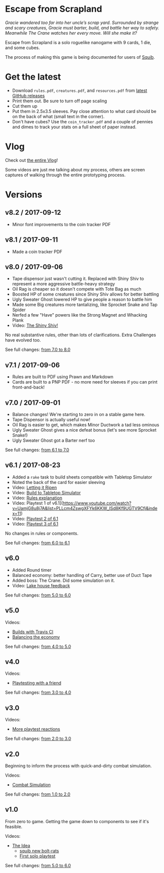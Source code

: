 # Escape from Scrapland

_Gracie wandered too far into her uncle’s scrap yard. Surrounded by strange and scary creatures, Gracie must barter, build, and battle her way to safety. Meanwhile The Crane watches her every move. Will she make it?_

Escape from Scrapland is a solo roguelike nanogame with 9 cards, 1 die, and some cubes.

The process of making this game is being documented for users of [Squib](http://squib.rocks).

# Get the latest

  * Download `rules.pdf`, `creatures.pdf`, and `resources.pdf` from [latest GitHub releases](https://github.com/andymeneely/project-bolt-rats/releases/latest)
  * Print them out. Be sure to turn off page scaling
  * Cut them up
  * Put them in 2.5x3.5 sleeves. Pay close attention to what card should be on the back of what (small text in the corner).
  * Don't have cubes? Use the `coin_tracker.pdf` and a couple of pennies and dimes to track your stats on a full sheet of paper instead.

# Vlog

Check out [the entire Vlog](https://www.youtube.com/playlist?list=PLLcm4ZswgXFYk6KKW_ISd8Kf9UGTV9Cfj)!

Some videos are just me talking about my process, others are screen captures of walking through the entire prototyping process.

# Versions

## v8.2 / 2017-09-12
* Minor font improvements to the coin tracker PDF

## v8.1 / 2017-09-11
* Made a coin tracker PDF

## v8.0 / 2017-09-06

* Tape dispensor just wasn't cutting it. Replaced with Shiny Shiv to represent a more aggressive battle-heavy strategy
* Oil Rag is cheaper so it doesn't compete with Tote Bag as much
* Boosted HP of some creatures since Shiny Shiv allows for better battling
* Ugly Sweater Ghost lowered HP to give people a reason to battle him
* Made some Big creatures more tantalizing, like Sprocket Snake and Tap Spider
* Nerfed a few "Have" powers like the Strong Magnet and Whacking Plank
* Video: [The Shiny Shiv!](https://www.youtube.com/watch?v=o7Omlv2j0HI&index=16&list=PLLcm4ZswgXFYk6KKW_ISd8Kf9UGTV9Cfj)

No real substantive rules, other than lots of clarifications. Extra Challenges have evolved too.

See full changes: [from 7.0 to 8.0](https://github.com/andymeneely/project-bolt-rats/compare/v7.0...v8.0)

## v7.1 / 2017-09-06
* Rules are built to PDF using Prawn and Markdown
* Cards are built to a PNP PDF - no more need for sleeves if you can print front-and-back!

## v7.0 / 2017-09-01

* Balance changes! We're starting to zero in on a stable game here.
* Tape Dispensor is actually useful now!
* Oil Rag is easier to get, which makes Minor Ductwork a tad less ominous
* Ugly Sweater Ghost gives a nice defeat bonus (let's see more Sprocket Snake!)
* Ugly Sweater Ghost got a Barter nerf too

See full changes: [from 6.1 to 7.0](https://github.com/andymeneely/project-bolt-rats/compare/v6.1...v7.0)

## v6.1 / 2017-08-23

* Added a `rake` task to build sheets compatible with Tabletop Simulator
* Noted the back of the card for easier sleeving
* Video: [Letting it Ripen](https://www.youtube.com/watch?v=vBz3Pyec_HU&index=10&list=PLLcm4ZswgXFYk6KKW_ISd8Kf9UGTV9Cfj)
* Video: [Build to Tabletop Simulator](https://www.youtube.com/watch?v=UamjG8u8j7A&list=PLLcm4ZswgXFYk6KKW_ISd8Kf9UGTV9Cfj&index=11)
* Video: [Rules explanation](https://www.youtube.com/watch?v=UamjG8u8j7A&list=PLLcm4ZswgXFYk6KKW_ISd8Kf9UGTV9Cfj&index=11)
* Video: Playtest 1 of v6.1](https://www.youtube.com/watch?v=UamjG8u8j7A&list=PLLcm4ZswgXFYk6KKW_ISd8Kf9UGTV9Cfj&index=11)
* Video: [Playtest 2 of 6.1](https://www.youtube.com/watch?v=UamjG8u8j7A&list=PLLcm4ZswgXFYk6KKW_ISd8Kf9UGTV9Cfj&index=11)
* Video: [Playtest 3 of 6.1](https://www.youtube.com/watch?v=IbjkJH5Q6Uo&list=PLLcm4ZswgXFYk6KKW_ISd8Kf9UGTV9Cfj&index=15)

No changes in rules or components.


See full changes: [from 6.0 to 6.1](https://github.com/andymeneely/project-bolt-rats/compare/v6.0...v6.1)

## v6.0

* Added Round timer
* Balanced economy: better handling of Carry, better use of Duct Tape
* Added boss: The Crane. Did some simulation on it.
* Video: [Lake house feedback](https://www.youtube.com/watch?v=nonGH_VSp10&list=PLLcm4ZswgXFYk6KKW_ISd8Kf9UGTV9Cfj&index=9)

See full changes: [from 5.0 to 6.0](https://github.com/andymeneely/project-bolt-rats/compare/v5.0...v6.0)

## v5.0

Videos:
  * [Builds with Travis CI](https://www.youtube.com/watch?v=wdxt9c5RpCE&t=299s&list=PLLcm4ZswgXFYk6KKW_ISd8Kf9UGTV9Cfj&index=7)
  * [Balancing the economy](https://www.youtube.com/watch?v=NCBG34V4ze8&t=554s&list=PLLcm4ZswgXFYk6KKW_ISd8Kf9UGTV9Cfj&index=8)

See full changes: [from 4.0 to 5.0](https://github.com/andymeneely/project-bolt-rats/compare/v4.0...v5.0)

## v4.0

Videos:
  * [Playtesting with a friend](https://www.youtube.com/watch?v=c8hydqBWepU&t=2s&list=PLLcm4ZswgXFYk6KKW_ISd8Kf9UGTV9Cfj&index=6)

See full changes: [from 3.0 to 4.0](https://github.com/andymeneely/project-bolt-rats/compare/v3.0...v4.0)

## v3.0

Videos:
  * [More playtest reactions](https://www.youtube.com/watch?v=9061S3l-DPY&list=PLLcm4ZswgXFYk6KKW_ISd8Kf9UGTV9Cfj&index=5)

See full changes: [from 2.0 to 3.0](https://github.com/andymeneely/project-bolt-rats/compare/playtest_02...v3.0)

## v2.0

Beginning to inform the process with quick-and-dirty combat simulation.

Videos:
 * [Combat Simulation](https://www.youtube.com/watch?v=CESyrelcJGc&t=2s&list=PLLcm4ZswgXFYk6KKW_ISd8Kf9UGTV9Cfj&index=4)

See full changes: [from 1.0 to 2.0](https://github.com/andymeneely/project-bolt-rats/compare/playtest_02...playtest_02)

## v1.0

From zero to game. Getting the game down to components to see if it's feasible.

Videos:
* [The Idea](https://www.youtube.com/watch?v=Y5Jxa4MWSaE&t=95s&list=PLLcm4ZswgXFYk6KKW_ISd8Kf9UGTV9Cfj&index=1)
  * [squib new bolt-rats](https://www.youtube.com/watch?v=k85RWGJe4tE&t=59s&list=PLLcm4ZswgXFYk6KKW_ISd8Kf9UGTV9Cfj&index=2)
  * [First solo playtest](https://www.youtube.com/watch?v=1vHKJSlEGcE&list=PLLcm4ZswgXFYk6KKW_ISd8Kf9UGTV9Cfj&index=3)

See full changes: [from 5.0 to 6.0](https://github.com/andymeneely/project-bolt-rats/compare/90d4601d45fa262a233afbb6df622ed2188c82b7...playtest_01)
